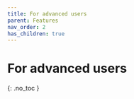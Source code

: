 ```yaml
---
title: For advanced users
parent: Features
nav_order: 2
has_children: true
---
```


# For advanced users
{: .no_toc }
